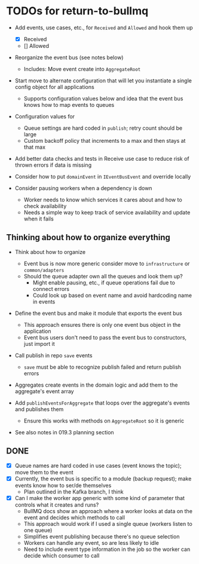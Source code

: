 # TODOs for return-to-bullmq

-  Add events, use cases, etc., for `Received` and `Allowed` and hook them up

   -  [x] Received
   -  [] Allowed

-  Reorganize the event bus (see notes below)
   -  Includes: Move event create into `AggregateRoot`
-  Start move to alternate configuration that will let you instantiate a single config object for all applications
   -  Supports configuration values below and idea that the event bus knows how to map events to queues
-  Configuration values for
   -  Queue settings are hard coded in `publish`; retry count should be large
   -  Custom backoff policy that increments to a max and then stays at that max
-  Add better data checks and tests in Receive use case to reduce risk of thrown errors if data is missing
-  Consider how to put `domainEvent` in `IEventBusEvent` and override locally
-  Consider pausing workers when a dependency is down
   -  Worker needs to know which services it cares about and how to check availability
   -  Needs a simple way to keep track of service availability and update when it fails

## Thinking about how to organize everything

-  Think about how to organize

   -  Event bus is now more generic consider move to `infrastructure` or `common/adapters`
   -  Should the queue adapter own all the queues and look them up?
      -  Might enable pausing, etc., if queue operations fail due to connect errors
      -  Could look up based on event name and avoid hardcoding name in events

-  Define the event bus and make it module that exports the event bus
   -  This approach ensures there is only one event bus object in the application
   -  Event bus users don't need to pass the event bus to constructors, just import it
-  Call publish in repo `save` events
   -  `save` must be able to recognize publish failed and return publish errors
-  Aggregates create events in the domain logic and add them to the aggregate's event array
-  Add `publishEventsForAggregate` that loops over the aggregate's events and publishes them
   -  Ensure this works with methods on `AggregateRoot` so it is generic
-  See also notes in 019.3 planning section

## DONE

-  [x] Queue names are hard coded in use cases (event knows the topic); move them to the event
-  [x] Currently, the event bus is specific to a module (backup request); make events know how to ser/de themselves
   -  Plan outlined in the Kafka branch, I think
-  [x] Can I make the worker app generic with some kind of parameter that controls what it creates and runs?
   -  BullMQ docs show an approach where a worker looks at data on the event and decides which methods to call
   -  This approach would work if I used a single queue (workers listen to one queue)
   -  Simplifies event publishing because there's no queue selection
   -  Workers can handle any event, so are less likely to idle
   -  Need to include event type information in the job so the worker can decide which consumer to call
